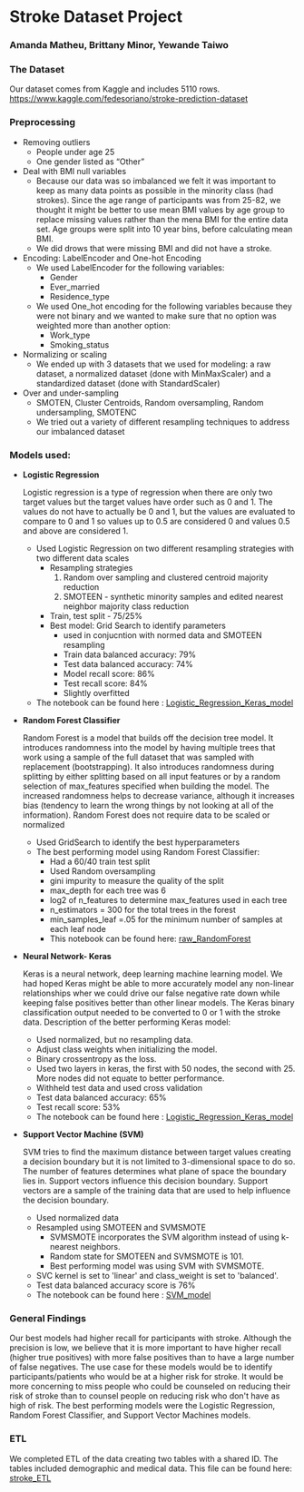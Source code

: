 # Stroke Dataset Project 
### Amanda Matheu, Brittany Minor, Yewande Taiwo

### The Dataset
Our dataset comes from Kaggle and includes 5110 rows.
https://www.kaggle.com/fedesoriano/stroke-prediction-dataset

### Preprocessing
- Removing outliers
  - People under age 25
  - One gender listed as “Other”
- Deal with BMI null variables
  - Because our data was so imbalanced we felt it was important to keep as many data points as possible in the minority class (had strokes). Since the age range of participants was from 25-82, we thought it might be better to use mean BMI values by age group to replace missing values rather than the mena BMI for the entire data set. Age groups were split into 10 year bins, before calculating mean BMI.
  - We did drows that were missing BMI and did not have a stroke.
- Encoding: LabelEncoder and One-hot Encoding
  - We used LabelEncoder for the following variables:
    - Gender
    - Ever_married
    - Residence_type
  - We used One_hot encoding for the following variables because they were not binary and we wanted to make sure that no option was weighted more than another option:
    - Work_type
    - Smoking_status
- Normalizing or scaling
  - We ended up with 3 datasets that we used for modeling: a raw dataset, a normalized dataset (done with MinMaxScaler) and a standardized dataset (done with StandardScaler)
- Over and under-sampling
  - SMOTEN, Cluster Centroids, Random oversampling, Random undersampling, SMOTENC 
  - We tried out a variety of different resampling techniques to address our imbalanced dataset

### Models used: 
- **Logistic Regression**
  
  Logistic regression is a type of regression when there are only two target values but the target values have order such as 0 and 1. The values do not have to actually be 0 and 1, but the values are evaluated to compare to 0 and 1 so values up to 0.5 are considered 0 and values 0.5 and above are considered 1.
    - Used Logistic Regression on two different resampling strategies with two different data scales
      - Resampling strategies
        1. Random over sampling and clustered centroid majority reduction
        2. SMOTEEN - synthetic minority samples and edited nearest neighbor majority class reduction
      - Train, test split - 75/25%
      - Best model: Grid Search to identify parameters
        - used in conjucntion with normed data and SMOTEEN resampling
        - Train data balanced accuracy:  79%
        - Test data balanced accuracy:  74%
        - Model recall score: 86%
        - Test recall score:  84%
        - Slightly overfitted
    - The notebook can be found here : <a href="https://github.com/britt-emm/CGGroupProject/blob/main/Final_Project/Logistic_Regression_Keras_model.ipynb"> Logistic_Regression_Keras_model</a>

  
  
- **Random Forest Classifier**

  Random Forest is a model that builds off the decision tree model. It introduces randomness into the model by having multiple trees that work using a sample of the full dataset that was sampled with replacement (bootstrapping). It also introduces randomness during splitting by either splitting based on all input features or by a random selection of max_features specified when building the model. The increased randomness helps to decrease variance, although it increases bias (tendency to learn the wrong things by not looking at all of the information). Random Forest does not require data to be scaled or normalized
  - Used GridSearch to identify the best hyperparameters
  - The best performing model using Random Forest Classifier:
    - Had a 60/40 train test split
    - Used Random oversampling
    - gini impurity to measure the quality of the split
    - max_depth for each tree was 6
    - log2 of n_features to determine max_features used in each tree
    - n_estimators = 300 for the total trees in the forest
    - min_samples_leaf =.05 for the minimum number of samples at each leaf node
    - This notebook can be found here: <a href="https://github.com/britt-emm/CGGroupProject/blob/main/Final_Project/raw_randomForest.ipynb">raw_RandomForest</a>

- **Neural Network- Keras**
  
  Keras is a neural network, deep learning machine learning model.  We had hoped Keras might be able to more accurately model any non-linear relationships wher we could drive our false negative rate down while keeping false positives better than other linear models.   The Keras binary classification output needed to be converted to 0 or 1 with the stroke data. Description of the better performing Keras model:
  - Used normalized, but no resampling data.  
  - Adjust class weights when initializing the model.
  - Binary crossentropy as the loss.
  - Used two layers in keras, the first with 50 nodes, the second with 25.  More nodes did not equate to better performance.
  - Withheld test data and used cross validation
  - Test data balanced accuracy:  65%
  - Test recall score:  53%
  - The notebook can be found here : <a href="https://github.com/britt-emm/CGGroupProject/blob/main/Final_Project/Logistic_Regression_Keras_model.ipynb"> Logistic_Regression_Keras_model</a>

- **Support Vector Machine (SVM)**
  
  SVM tries to find the maximum distance between target values creating a decision boundary but it is not limited to 3-dimensional space to do so. The number of features determines what plane of space the boundary lies in. Support vectors influence this decision boundary. Support vectors are a sample of the training data that are used to help influence the decision boundary.
  - Used normalized data
  - Resampled using SMOTEEN and SVMSMOTE
    - SVMSMOTE incorporates the SVM algorithm instead of using k-nearest neighbors.
    - Random state for SMOTEEN and SVMSMOTE is 101.
    - Best performing model was using SVM with SVMSMOTE.
  - SVC kernel is set to 'linear' and class_weight is set to 'balanced'.
  - Test data balanced accuracy score is 76%
  - The notebook can be found here : <a href = "https://github.com/britt-emm/CGGroupProject/blob/main/Final_Project/SVM_SMOTE.ipynb">SVM_model</a>
### General Findings
Our best models had higher recall for participants with stroke. Although the precision is low, we believe that it is more important to have higher recall (higher true positives) with more false positives than to have a large number of false negatives. The use case for these models would be to identify participants/patients who would be at a higher risk for stroke. It would be more concerning to miss people who could be counseled on reducing their risk of stroke than to counsel people on reducing risk who don't have as high of risk.
The best performing models were the Logistic Regression, Random Forest Classifier, and Support Vector Machines models.
### ETL 
We completed ETL of the data creating two tables with a shared ID. The tables included demographic and medical data. This file can be found here: <a href="https://github.com/britt-emm/CGGroupProject/blob/main/Final_Project/stroke_ETL.ipynb">stroke_ETL</a>
